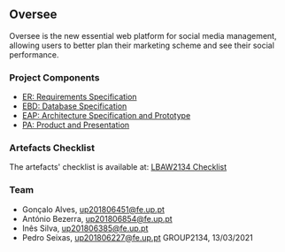## Oversee

Oversee is the new essential web platform for social media management, allowing users to better plan their marketing scheme and see their social performance.

### Project Components

* [ER: Requirements Specification](ER)
* [EBD: Database Specification](EBD)
* [EAP: Architecture Specification and Prototype](EAP)
* [PA: Product and Presentation](PA)

### Artefacts Checklist
The artefacts' checklist is available at: [LBAW2134 Checklist](https://docs.google.com/spreadsheets/d/1WxPhctB5x-4OM4mG6kzhXWoDiy3Uj16vWcxpNpm_Q5g/edit?usp=sharing)

### Team
* Gonçalo Alves, up201806451@fe.up.pt
* António Bezerra, up201806854@fe.up.pt
* Inês Silva, up201806385@fe.up.pt
* Pedro Seixas, up201806227@fe.up.pt
GROUP2134, 13/03/2021